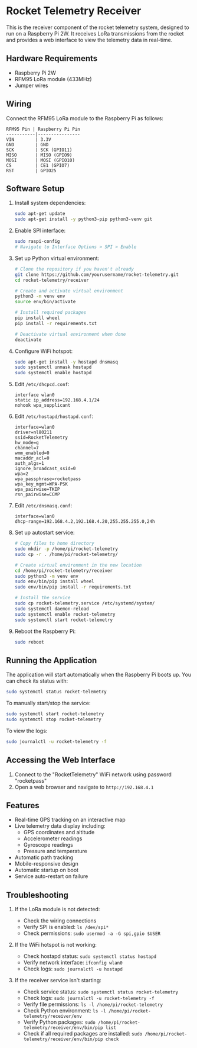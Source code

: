 # Rocket Telemetry Receiver

This is the receiver component of the rocket telemetry system, designed to run on a Raspberry Pi 2W. It receives LoRa transmissions from the rocket and provides a web interface to view the telemetry data in real-time.

## Hardware Requirements

- Raspberry Pi 2W
- RFM95 LoRa module (433MHz)
- Jumper wires

## Wiring

Connect the RFM95 LoRa module to the Raspberry Pi as follows:

```
RFM95 Pin | Raspberry Pi Pin
-----------|----------------
VIN        | 3.3V
GND        | GND
SCK        | SCK (GPIO11)
MISO       | MISO (GPIO9)
MOSI       | MOSI (GPIO10)
CS         | CE1 (GPIO7)
RST        | GPIO25
```

## Software Setup

1. Install system dependencies:

   ```bash
   sudo apt-get update
   sudo apt-get install -y python3-pip python3-venv git
   ```

2. Enable SPI interface:

   ```bash
   sudo raspi-config
   # Navigate to Interface Options > SPI > Enable
   ```

3. Set up Python virtual environment:

   ```bash
   # Clone the repository if you haven't already
   git clone https://github.com/yourusername/rocket-telemetry.git
   cd rocket-telemetry/receiver

   # Create and activate virtual environment
   python3 -m venv env
   source env/bin/activate

   # Install required packages
   pip install wheel
   pip install -r requirements.txt

   # Deactivate virtual environment when done
   deactivate
   ```

4. Configure WiFi hotspot:

   ```bash
   sudo apt-get install -y hostapd dnsmasq
   sudo systemctl unmask hostapd
   sudo systemctl enable hostapd
   ```

5. Edit `/etc/dhcpcd.conf`:

   ```
   interface wlan0
   static ip_address=192.168.4.1/24
   nohook wpa_supplicant
   ```

6. Edit `/etc/hostapd/hostapd.conf`:

   ```
   interface=wlan0
   driver=nl80211
   ssid=RocketTelemetry
   hw_mode=g
   channel=7
   wmm_enabled=0
   macaddr_acl=0
   auth_algs=1
   ignore_broadcast_ssid=0
   wpa=2
   wpa_passphrase=rocketpass
   wpa_key_mgmt=WPA-PSK
   wpa_pairwise=TKIP
   rsn_pairwise=CCMP
   ```

7. Edit `/etc/dnsmasq.conf`:

   ```
   interface=wlan0
   dhcp-range=192.168.4.2,192.168.4.20,255.255.255.0,24h
   ```

8. Set up autostart service:

   ```bash
   # Copy files to home directory
   sudo mkdir -p /home/pi/rocket-telemetry
   sudo cp -r . /home/pi/rocket-telemetry/
   
   # Create virtual environment in the new location
   cd /home/pi/rocket-telemetry/receiver
   sudo python3 -m venv env
   sudo env/bin/pip install wheel
   sudo env/bin/pip install -r requirements.txt
   
   # Install the service
   sudo cp rocket-telemetry.service /etc/systemd/system/
   sudo systemctl daemon-reload
   sudo systemctl enable rocket-telemetry
   sudo systemctl start rocket-telemetry
   ```

9. Reboot the Raspberry Pi:

   ```bash
   sudo reboot
   ```

## Running the Application

The application will start automatically when the Raspberry Pi boots up. You can check its status with:

```bash
sudo systemctl status rocket-telemetry
```

To manually start/stop the service:

```bash
sudo systemctl start rocket-telemetry
sudo systemctl stop rocket-telemetry
```

To view the logs:

```bash
sudo journalctl -u rocket-telemetry -f
```

## Accessing the Web Interface

1. Connect to the "RocketTelemetry" WiFi network using password "rocketpass"
2. Open a web browser and navigate to `http://192.168.4.1`

## Features

- Real-time GPS tracking on an interactive map
- Live telemetry data display including:
  - GPS coordinates and altitude
  - Accelerometer readings
  - Gyroscope readings
  - Pressure and temperature
- Automatic path tracking
- Mobile-responsive design
- Automatic startup on boot
- Service auto-restart on failure

## Troubleshooting

1. If the LoRa module is not detected:
   - Check the wiring connections
   - Verify SPI is enabled: `ls /dev/spi*`
   - Check permissions: `sudo usermod -a -G spi,gpio $USER`

2. If the WiFi hotspot is not working:
   - Check hostapd status: `sudo systemctl status hostapd`
   - Verify network interface: `ifconfig wlan0`
   - Check logs: `sudo journalctl -u hostapd`

3. If the receiver service isn't starting:
   - Check service status: `sudo systemctl status rocket-telemetry`
   - Check logs: `sudo journalctl -u rocket-telemetry -f`
   - Verify file permissions: `ls -l /home/pi/rocket-telemetry`
   - Check Python environment: `ls -l /home/pi/rocket-telemetry/receiver/env`
   - Verify Python packages: `sudo /home/pi/rocket-telemetry/receiver/env/bin/pip list`
   - Check if all required packages are installed: `sudo /home/pi/rocket-telemetry/receiver/env/bin/pip check`
